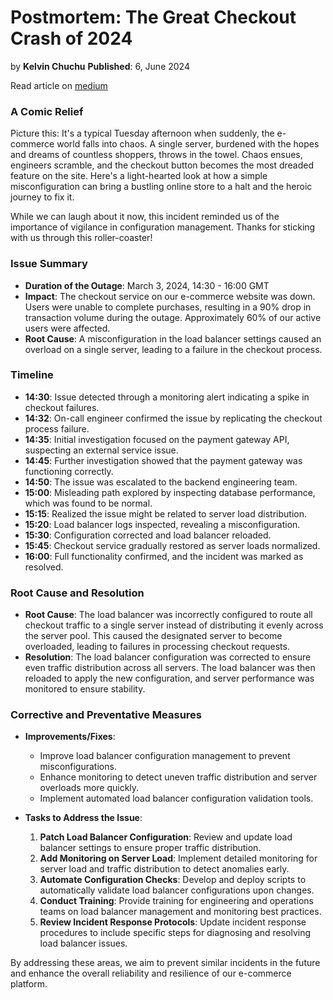 
# Postmortem: The Great Checkout Crash of 2024
by **Kelvin Chuchu**
**Published**: 6, June 2024

Read article on  [medium](https://medium.com/@mburukelvin17/an-incident-report-on-the-great-e-commerce-checkout-crash-2024-e3ea17ef080d)

### A Comic Relief

Picture this: It's a typical Tuesday afternoon when suddenly, the e-commerce world falls into chaos. A single server, burdened with the hopes and dreams of countless shoppers, throws in the towel. Chaos ensues, engineers scramble, and the checkout button becomes the most dreaded feature on the site. Here's a light-hearted look at how a simple misconfiguration can bring a bustling online store to a halt and the heroic journey to fix it.

While we can laugh about it now, this incident reminded us of the importance of vigilance in configuration management. Thanks for sticking with us through this roller-coaster!

### Issue Summary

- **Duration of the Outage**: March 3, 2024, 14:30 - 16:00 GMT
- **Impact**: The checkout service on our e-commerce website was down. Users were unable to complete purchases, resulting in a 90% drop in transaction volume during the outage. Approximately 60% of our active users were affected.
- **Root Cause**: A misconfiguration in the load balancer settings caused an overload on a single server, leading to a failure in the checkout process.

### Timeline

- **14:30**: Issue detected through a monitoring alert indicating a spike in checkout failures.
- **14:32**: On-call engineer confirmed the issue by replicating the checkout process failure.
- **14:35**: Initial investigation focused on the payment gateway API, suspecting an external service issue.
- **14:45**: Further investigation showed that the payment gateway was functioning correctly.
- **14:50**: The issue was escalated to the backend engineering team.
- **15:00**: Misleading path explored by inspecting database performance, which was found to be normal.
- **15:15**: Realized the issue might be related to server load distribution.
- **15:20**: Load balancer logs inspected, revealing a misconfiguration.
- **15:30**: Configuration corrected and load balancer reloaded.
- **15:45**: Checkout service gradually restored as server loads normalized.
- **16:00**: Full functionality confirmed, and the incident was marked as resolved.

### Root Cause and Resolution

- **Root Cause**: The load balancer was incorrectly configured to route all checkout traffic to a single server instead of distributing it evenly across the server pool. This caused the designated server to become overloaded, leading to failures in processing checkout requests.
- **Resolution**: The load balancer configuration was corrected to ensure even traffic distribution across all servers. The load balancer was then reloaded to apply the new configuration, and server performance was monitored to ensure stability.

### Corrective and Preventative Measures

- **Improvements/Fixes**:
    
    - Improve load balancer configuration management to prevent misconfigurations.
    - Enhance monitoring to detect uneven traffic distribution and server overloads more quickly.
    - Implement automated load balancer configuration validation tools.
- **Tasks to Address the Issue**:
    
    1. **Patch Load Balancer Configuration**: Review and update load balancer settings to ensure proper traffic distribution.
    2. **Add Monitoring on Server Load**: Implement detailed monitoring for server load and traffic distribution to detect anomalies early.
    3. **Automate Configuration Checks**: Develop and deploy scripts to automatically validate load balancer configurations upon changes.
    4. **Conduct Training**: Provide training for engineering and operations teams on load balancer management and monitoring best practices.
    5. **Review Incident Response Protocols**: Update incident response procedures to include specific steps for diagnosing and resolving load balancer issues.

By addressing these areas, we aim to prevent similar incidents in the future and enhance the overall reliability and resilience of our e-commerce platform.

